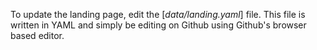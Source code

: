 To update the landing page, edit the [_data/landing.yaml_] file.
This file is written in YAML and simply be editing on Github using Github's browser based editor.
